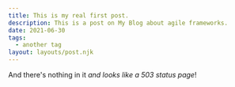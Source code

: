 ```yaml
---
title: This is my real first post.
description: This is a post on My Blog about agile frameworks.
date: 2021-06-30
tags:
  - another tag
layout: layouts/post.njk
---
```


And there's nothing in it *and looks like a 503 status page*!